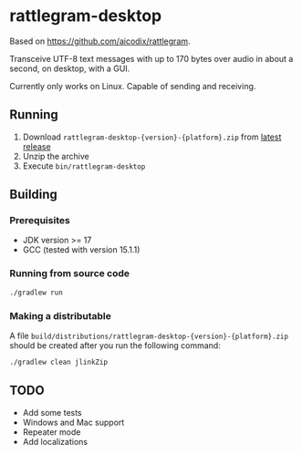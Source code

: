 # rattlegram-desktop

Based on https://github.com/aicodix/rattlegram.

Transceive UTF-8 text messages with up to 170 bytes over audio in about a second, on desktop, with a GUI.

Currently only works on Linux. Capable of sending and receiving.

## Running
1. Download `rattlegram-desktop-{version}-{platform}.zip` from [latest release](https://github.com/observant-sun/rattlegram-desktop/releases/latest)
2. Unzip the archive
3. Execute `bin/rattlegram-desktop`

## Building

### Prerequisites
* JDK version >= 17
* GCC (tested with version 15.1.1)

### Running from source code
```bash
./gradlew run
```

### Making a distributable
A file `build/distributions/rattlegram-desktop-{version}-{platform}.zip` should be created after you run the following command:
```bash
./gradlew clean jlinkZip
```

## TODO
* Add some tests
* Windows and Mac support
* Repeater mode
* Add localizations